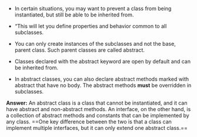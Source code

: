 

- In certain situations, you may want to prevent a class from being instantiated, but still be able to be inherited from.
- “This will let you define properties and behavior common to all subclasses. 
- You can only create instances of the subclasses and not the base, parent class. Such parent classes are called abstract.
- Classes declared with the abstract keyword are open by default and can be inherited from.


- In abstract classes, you can also declare abstract methods marked with abstract that have no body. The abstract methods **must** be overridden in subclasses.


**Answer:** An abstract class is a class that cannot be instantiated, and it can have abstract and non-abstract methods. An interface, on the other hand, is a collection of abstract methods and constants that can be implemented by any class. ==One key difference between the two is that a class can implement multiple interfaces, but it can only extend one abstract class.==
